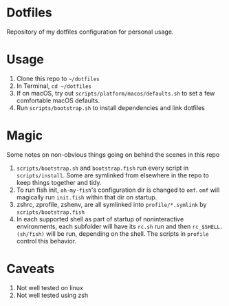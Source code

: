 # Dotfiles

Repository of my dotfiles configuration for personal usage.

# Usage

1. Clone this repo to `~/dotfiles`
2. In Terminal, `cd ~/dotfiles`
3. If on macOS, try out `scripts/platform/macos/defaults.sh` to set a few comfortable macOS defaults.
4. Run `scripts/bootstrap.sh` to install dependencies and link dotfiles

# Magic

Some notes on non-obvious things going on behind the scenes in this repo

1. `scripts/bootstrap.sh` and `bootstrap.fish` run every script in `scripts/install`.
Some are symlinked from elsewhere in the repo to keep things together and tidy.
2. To run fish init, `oh-my-fish`'s configuration dir is changed to `omf`. `omf`
will magically run `init.fish` within that dir on startup.
3. zshrc, zprofile, zshenv, are all symlinked into `profile/*.symlink` by `scripts/bootstrap.fish`
4. In each supported shell as part of startup of noninteractive environments,
    each subfolder will have its `rc.sh` run and then `rc_$SHELL.(sh/fish)` will
    be run, depending on the shell. The scripts in `profile` control this behavior.

# Caveats

1. Not well tested on linux
2. Not well tested using zsh